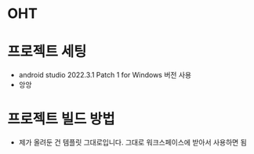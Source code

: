 # OHT

# 프로젝트 세팅
- android studio 2022.3.1 Patch 1 for Windows 버전 사용
- 앙앙

# 프로젝트 빌드 방법
- 제가 올려둔 건 템플릿 그대로입니다. 그대로 워크스페이스에 받아서 사용하면 됨
